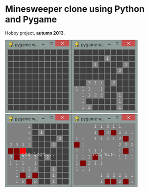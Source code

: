 # Minesweeper clone using Python and Pygame


Hobby project, <b>autumn 2013</b>.


![Beginning](Screenshot1.png)![In progress](Screenshot2.png)<br>
![Lost](Screenshot3.png)![Win](Screenshot4.png)
